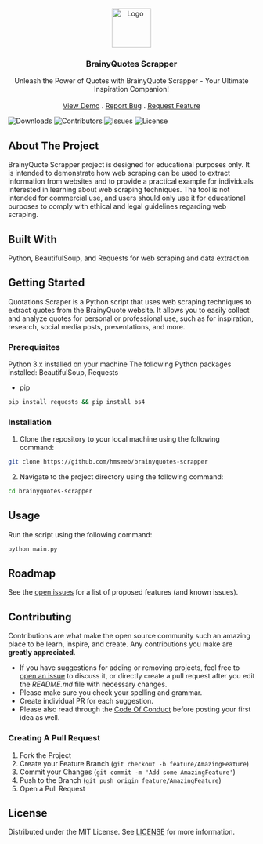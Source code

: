 <br/>
<p align="center">
  <a href="https://github.com/hmseeb/brainyquotes-scraper">
    <img src="https://pbs.twimg.com/profile_images/880126983148978176/4tjSdgFt_400x400.jpg" alt="Logo" width="80" height="80">
  </a>

  <h3 align="center">BrainyQuotes Scrapper</h3>

  <p align="center">
    Unleash the Power of Quotes with BrainyQuote Scrapper - Your Ultimate Inspiration Companion!
    <br/>
    <br/>
    <a href="https://github.com/hmseeb/brainyquotes-scraper">View Demo</a>
    .
    <a href="https://github.com/hmseeb/brainyquotes-scraper/issues">Report Bug</a>
    .
    <a href="https://github.com/hmseeb/brainyquotes-scraper/issues">Request Feature</a>
  </p>
</p>

![Downloads](https://img.shields.io/github/downloads/hmseeb/brainyquotes-scraper/total) ![Contributors](https://img.shields.io/github/contributors/hmseeb/brainyquotes-scraper?color=dark-green) ![Issues](https://img.shields.io/github/issues/hmseeb/brainyquotes-scraper) ![License](https://img.shields.io/github/license/hmseeb/brainyquotes-scraper) 

## About The Project

BrainyQuote Scrapper project is designed for educational purposes only. It is intended to demonstrate how web scraping can be used to extract information from websites and to provide a practical example for individuals interested in learning about web scraping techniques. The tool is not intended for commercial use, and users should only use it for educational purposes to comply with ethical and legal guidelines regarding web scraping.

## Built With

Python, BeautifulSoup, and Requests for web scraping and data extraction.

## Getting Started

Quotations Scraper is a Python script that uses web scraping techniques to extract quotes from the BrainyQuote website. It allows you to easily collect and analyze quotes for personal or professional use, such as for inspiration, research, social media posts, presentations, and more.

### Prerequisites

Python 3.x installed on your machine
The following Python packages installed: BeautifulSoup, Requests

* pip

```sh
pip install requests && pip install bs4
```

### Installation

1. Clone the repository to your local machine using the following command:
   
```sh
git clone https://github.com/hmseeb/brainyquotes-scrapper
```

2. Navigate to the project directory using the following command:

```sh
cd brainyquotes-scrapper
```

## Usage

Run the script using the following command:

```sh
python main.py
```

## Roadmap

See the [open issues](https://github.com/hmseeb/brainyquotes-scraper/issues) for a list of proposed features (and known issues).

## Contributing

Contributions are what make the open source community such an amazing place to be learn, inspire, and create. Any contributions you make are **greatly appreciated**.
* If you have suggestions for adding or removing projects, feel free to [open an issue](https://github.com/hmseeb/brainyquotes-scraper/issues/new) to discuss it, or directly create a pull request after you edit the *README.md* file with necessary changes.
* Please make sure you check your spelling and grammar.
* Create individual PR for each suggestion.
* Please also read through the [Code Of Conduct](https://github.com/hmseeb/brainyquotes-scraper/blob/main/CODE_OF_CONDUCT.md) before posting your first idea as well.

### Creating A Pull Request

1. Fork the Project
2. Create your Feature Branch (`git checkout -b feature/AmazingFeature`)
3. Commit your Changes (`git commit -m 'Add some AmazingFeature'`)
4. Push to the Branch (`git push origin feature/AmazingFeature`)
5. Open a Pull Request

## License

Distributed under the MIT License. See [LICENSE](https://github.com/hmseeb/brainyquotes-scraper/blob/main/LICENSE.md) for more information.

